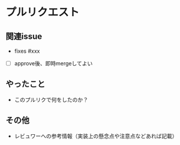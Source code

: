 # プルリクエスト

## 関連issue

- fixes #xxx

- [ ] approve後、即時mergeしてよい

## やったこと

- このプルリクで何をしたのか？

## その他

- レビュワーへの参考情報（実装上の懸念点や注意点などあれば記載）
